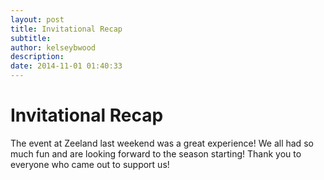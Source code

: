 ```yaml
---
layout: post
title: Invitational Recap
subtitle:
author: kelseybwood
description:
date: 2014-11-01 01:40:33
---
```


# Invitational Recap

The event at Zeeland last weekend was a great experience! We all had so much fun and are looking forward to the season starting! Thank you to everyone who came out to support us!
